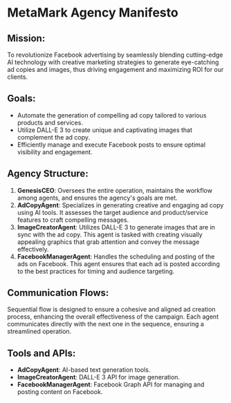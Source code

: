 # MetaMark Agency Manifesto

## Mission:
To revolutionize Facebook advertising by seamlessly blending cutting-edge AI technology with creative marketing strategies to generate eye-catching ad copies and images, thus driving engagement and maximizing ROI for our clients.

## Goals:
- Automate the generation of compelling ad copy tailored to various products and services.
- Utilize DALL-E 3 to create unique and captivating images that complement the ad copy.
- Efficiently manage and execute Facebook posts to ensure optimal visibility and engagement.

## Agency Structure:
1. **GenesisCEO**: Oversees the entire operation, maintains the workflow among agents, and ensures the agency's goals are met.
2. **AdCopyAgent**: Specializes in generating creative and engaging ad copy using AI tools. It assesses the target audience and product/service features to craft compelling messages.
3. **ImageCreatorAgent**: Utilizes DALL-E 3 to generate images that are in sync with the ad copy. This agent is tasked with creating visually appealing graphics that grab attention and convey the message effectively.
4. **FacebookManagerAgent**: Handles the scheduling and posting of the ads on Facebook. This agent ensures that each ad is posted according to the best practices for timing and audience targeting.

## Communication Flows:
Sequential flow is designed to ensure a cohesive and aligned ad creation process, enhancing the overall effectiveness of the campaign. Each agent communicates directly with the next one in the sequence, ensuring a streamlined operation.

## Tools and APIs:
- **AdCopyAgent**: AI-based text generation tools.
- **ImageCreatorAgent**: DALL-E 3 API for image generation.
- **FacebookManagerAgent**: Facebook Graph API for managing and posting content on Facebook.